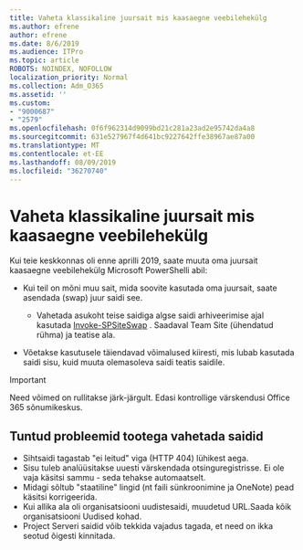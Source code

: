 ```yaml
---
title: Vaheta klassikaline juursait mis kaasaegne veebilehekülg
ms.author: efrene
author: efrene
ms.date: 8/6/2019
ms.audience: ITPro
ms.topic: article
ROBOTS: NOINDEX, NOFOLLOW
localization_priority: Normal
ms.collection: Adm_O365
ms.assetid: ''
ms.custom:
- "9000687"
- "2579"
ms.openlocfilehash: 0f6f962314d9099bd21c281a23ad2e95742da4a8
ms.sourcegitcommit: 631e527967f4d641bc9227642ffe38967ae87a00
ms.translationtype: MT
ms.contentlocale: et-EE
ms.lasthandoff: 08/09/2019
ms.locfileid: "36270740"
---
```

# <a name="swap-your-classic-root-site-with-a-modern-site"></a>Vaheta klassikaline juursait mis kaasaegne veebilehekülg

Kui teie keskkonnas oli enne aprilli 2019, saate muuta oma juursait kaasaegne veebilehekülg Microsoft PowerShelli abil:

- Kui teil on mõni muu sait, mida soovite kasutada oma juursait, saate asendada (swap) juur saidi see. 
    - Vahetada asukoht teise saidiga algse saidi arhiveerimise ajal kasutada [Invoke-SPSiteSwap](https://docs.microsoft.com/powershell/module/sharepoint-online/invoke-spositeswap?view=sharepoint-ps) . Saadaval Team Site (ühendatud rühma) ja teatise ala. 

- Võetakse kasutusele täiendavad võimalused kiiresti, mis lubab kasutada saidi sisu, kuid muuta olemasoleva saidi teatis saidile. 
>[!Important]
>Need võimed on rullitakse järk-järgult. Edasi kontrollige värskendusi Office 365 sõnumikeskus. 

## <a name="known-issues-with-swapping-sites"></a>Tuntud probleemid tootega vahetada saidid

- Sihtsaidi tagastab "ei leitud" viga (HTTP 404) lühikest aega.
- Sisu tuleb analüüsitakse uuesti värskendada otsinguregistrisse. Ei ole vaja käsitsi sammu - seda tehakse automaatselt.
- Midagi sõltub "staatiline" lingid (nt faili sünkroonimine ja OneNote) pead käsitsi korrigeerida.
- Kui allika ala oli organisatsiooni uudistesaidi, muudetud URL.Saada kõik organisatsiooni Uudised kohad.
- Project Serveri saidid võib tekkida vajadus tagada, et need on ikka seotud õigesti kinnitada.





